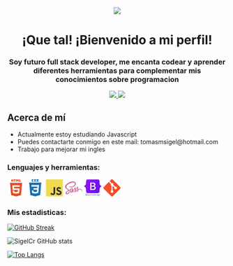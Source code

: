 <div align="center">
	<img src="https://media.giphy.com/media/QMHoU66sBXqqLqYvGO/giphy.gif">
	<h1 align="center">¡Que tal! ¡Bienvenido a mi perfil!</h1>
	<h3 align="center">Soy futuro full stack developer, me encanta codear y aprender diferentes herramientas para complementar
	mis conocimientos sobre programacion</h3>
</div>

<div align="center">
	<a href="https://www.linkedin.com/in/tomas-sigel-967055262/" target="_blank">
		<img src="https://img.shields.io/badge/Linkedin-Tomas%20Sigel-blue">
	</a>
	<a href="https://www.instagram.com/tomsigel/?hl=es" target="_blank">
		<img src="https://img.shields.io/badge/Instagram-%40tomsigel-red">
	</a>
</div>

<div>
	<h2>Acerca de mí</h2>
	<ul>
		<li>Actualmente estoy estudiando Javascript</li>
		<li>Puedes contactarte conmigo en este mail: tomasmsigel@hotmail.com</li>
		<li>Trabajo para mejorar mi ingles</li>
	</ul>
</div>

<div>
	<h3>Lenguajes y herramientas:</h3>
	<img src="https://github.com/devicons/devicon/blob/master/icons/html5/html5-plain-wordmark.svg" width="40" height="40">
	<img src="https://github.com/devicons/devicon/blob/master/icons/css3/css3-plain-wordmark.svg" width="40" height="40">
	<img src="https://github.com/devicons/devicon/blob/master/icons/javascript/javascript-original.svg" width="40" height="40">
	<img src="https://github.com/devicons/devicon/blob/master/icons/sass/sass-original.svg" width="40" height="40">
	<img src="https://github.com/devicons/devicon/blob/master/icons/bootstrap/bootstrap-original-wordmark.svg" width="40" height="40">
	<img src="https://github.com/devicons/devicon/blob/master/icons/git/git-plain.svg" width="40" height="40">
</div>


<div>
	<h3>Mis estadisticas:</h3>
</div>

[![GitHub Streak](http://github-readme-streak-stats.herokuapp.com?user=SigelCr&theme=elegant&border_radius=8.2&date_format=j%20M%5B%20Y%5D)](https://git.io/streak-stats)

![SigelCr GitHub stats](https://github-readme-stats.vercel.app/api?username=SigelCr&show_icons=true&theme=radical)

[![Top Langs](https://github-readme-stats.vercel.app/api/top-langs/?username=SigelCr&langs_count=10)](https://github.com/anuraghazra/github-readme-stats)


<!--
**SigelCr/SigelCr** is a ✨ _special_ ✨ repository because its `README.md` (this file) appears on your GitHub profile.

Here are some ideas to get you started:

- 🔭 I’m currently working on ...
- 🌱 I’m currently learning ...
- 👯 I’m looking to collaborate on ...
- 🤔 I’m looking for help with ...
- 💬 Ask me about ...
- 📫 How to reach me: ...
- 😄 Pronouns: ...
- ⚡ Fun fact: ...
-->
